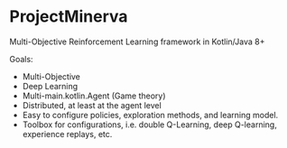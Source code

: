 # ProjectMinerva
Multi-Objective Reinforcement Learning framework in Kotlin/Java 8+

Goals:
- Multi-Objective
- Deep Learning
- Multi-main.kotlin.Agent (Game theory)
- Distributed, at least at the agent level
- Easy to configure policies, exploration methods, and learning model.
- Toolbox for configurations, i.e. double Q-Learning, deep Q-learning, experience replays, etc.
